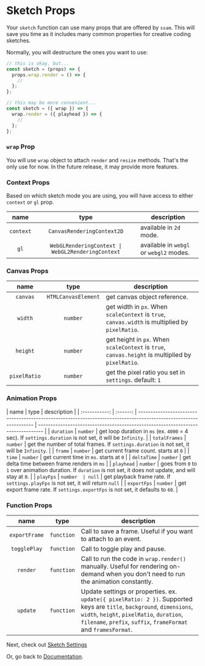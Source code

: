 # Sketch Props

Your `sketch` function can use many props that are offered by `ssam`. This will save you time as it includes many common properties for creative coding sketches.

Normally, you will destructure the ones you want to use:

```js
// this is okay, but...
const sketch = (props) => {
  props.wrap.render = () => {
    //
  };
};

// this may be more convenient...
const sketch = ({ wrap }) => {
  wrap.render = ({ playhead }) => {
    //
  };
};
```

### `wrap` Prop

You will use `wrap` object to attach `render` and `resize` methods. That's the only use for now. In the future release, it may provide more features.

### Context Props

Based on which sketch mode you are using, you will have access to either `context` or `gl` prop.

|   name    |                       type                        | description                             |
| :-------: | :-----------------------------------------------: | --------------------------------------- |
| `context` |            `CanvasRenderingContext2D`             | available in `2d` mode.                 |
|   `gl`    | `WebGLRenderingContext \| WebGL2RenderingContext` | available in `webgl` or `webgl2` modes. |

### Canvas Props

|     name     |        type         | description                                                                                       |
| :----------: | :-----------------: | ------------------------------------------------------------------------------------------------- |
|   `canvas`   | `HTMLCanvasElement` | get canvas object reference.                                                                      |
|   `width`    |      `number`       | get width in `px`. When `scaleContext` is `true`, `canvas.width` is multiplied by `pixelRatio`.   |
|   `height`   |      `number`       | get height in `px`. When `scaleContext` is `true`, `canvas.height` is multiplied by `pixelRatio`. |
| `pixelRatio` |      `number`       | get the pixel ratio you set in `settings`. default: `1`                                           |

### Animation Props

|     name      |   type   | description                                                                                                       |
| :-----------: | :------: | ----------------------------------------------------------------------------------------------------------------- | -------------------------------------------------------------------------------- |
|  `duration`   | `number` | get loop duration in `ms` (ex. `4000` = 4 sec). If `settings.duration` is not set, it will be `Infinity`.         |
| `totalFrames` | `number` | get the number of total frames. If `settings.duration` is not set, it will be `Infinity`.                         |
|    `frame`    | `number` | get current frame count. starts at `0`                                                                            |
|    `time`     | `number` | get current time in `ms`. starts at `0`                                                                           |
|  `deltaTime`  | `number` | get delta time between frame renders in `ms`                                                                      |
|  `playhead`   | `number` | goes from `0` to `1` over animation duration. If `duration` is not set, it does not update, and will stay at `0`. |
|   `playFps`   | `number  | null`                                                                                                             | get playback frame rate. If `settings.playFps` is not set, it will return `null` |
|  `exportFps`  | `number` | get export frame rate. If `settings.exportFps` is not set, it defaults to `60`.                                   |

### Function Props

|     name      |    type    | description                                                                                                                                                                                                                            |
| :-----------: | :--------: | -------------------------------------------------------------------------------------------------------------------------------------------------------------------------------------------------------------------------------------- |
| `exportFrame` | `function` | Call to save a frame. Useful if you want to attach to an event.                                                                                                                                                                        |
| `togglePlay`  | `function` | Call to toggle play and pause.                                                                                                                                                                                                         |
|   `render`    | `function` | Call to run the code in `wrap.render()` manually. Useful for rendering on-demand when you don't need to run the animation constantly.                                                                                                  |
|   `update`    | `function` | Update settings or properties. ex. `update({ pixelRatio: 2 })`. Supported keys are `title`, `background`, `dimensions`, `width`, `height`, `pixelRatio`, `duration`, `filename`, `prefix`, `suffix`, `frameFormat` and `framesFormat`. |

Next, check out [Sketch Settings](./settings.md)

Or, go back to [Documentation](./index.md).
